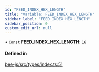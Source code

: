 ```yaml
---
id: "FEED_INDEX_HEX_LENGTH"
title: "Variable: FEED_INDEX_HEX_LENGTH"
sidebar_label: "FEED_INDEX_HEX_LENGTH"
sidebar_position: 0
custom_edit_url: null
---
```


• `Const` **FEED\_INDEX\_HEX\_LENGTH**: ``16``

#### Defined in

[bee-js/src/types/index.ts:51](https://github.com/ethersphere/bee-js/blob/2c8b9d1/src/types/index.ts#L51)
